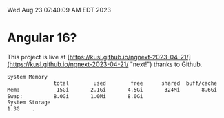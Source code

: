 Wed Aug 23 07:40:09 AM EDT 2023

# Angular 16?


This project is live at [https://kusl.github.io/ngnext-2023-04-21/](https://kusl.github.io/ngnext-2023-04-21/ "next!") thanks to Github.

```bash
System Memory
               total        used        free      shared  buff/cache   available
Mem:            15Gi       2.1Gi       4.5Gi       324Mi       8.6Gi        12Gi
Swap:          8.0Gi       1.0Mi       8.0Gi
System Storage
1.3G	.
```
